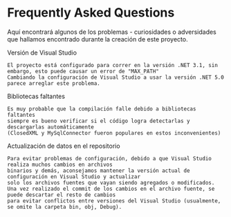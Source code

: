 # Frequently Asked Questions
Aquí encontrará algunos de los problemas - curiosidades o adversidades que hallamos encontrado durante la creación de este proyecto.

Versión de Visual Studio

```
El proyecto está configurado para correr en la versión .NET 3.1, sin embargo, esto puede causar un error de "MAX_PATH"
Cambiando la configuración de Visual Studio a usar la versión .NET 5.0 parece arreglar este problema.
```

Bibliotecas faltantes

```
Es muy probable que la compilación falle debido a bibliotecas faltantes
siempre es bueno verificar si el código logra detectarlas y descargarlas automáticamente
(ClosedXML y MySqlConnector fueron populares en estos inconvenientes)
```

Actualización de datos en el repositorio

```
Para evitar problemas de configuración, debido a que Visual Studio realiza muchos cambios en archivos
binarios y demás, aconsejamos mantener la versión actual de configuración en Visual Studio y actualizar
solo los archivos fuentes que vayan siendo agregados o modificados.
Una vez realizado el commit de los cambios en el archivo fuente, se puede descartar el resto de cambios
para evitar conflictos entre versiones del Visual Studio (usualmente, se omite la carpeta bin, obj, Debug).
```